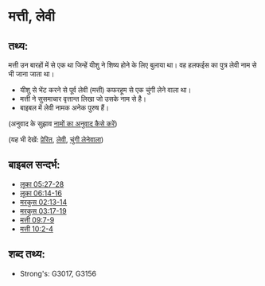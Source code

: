 # मत्ती, लेवी #

## तथ्य: ##

मत्ती उन बारहों में से एक था जिन्हें यीशु ने शिष्य होने के लिए बुलाया था। वह हलफईस का पुत्र लेवी नाम से भी जाना जाता था।

* यीशु से भेंट करने से पूर्व लेवी (मत्ती) कफरहूम से एक चुंगी लेने वाला था।
* मत्ती ने सुसमाचार वृत्तान्त लिखा जो उसके नाम से है।
* बाइबल में लेवी नामक अनेक पुरुष हैं।

(अनुवाद के सुझाव [नामों का अनुवाद कैसे करें](rc://hi/ta/man/translate/translate-names))

(यह भी देखें: [प्रेरित](../kt/apostle.md), [लेवी](../names/levite.md), [चुंगी लेनेवाला](../other/taxcollector.md))

## बाइबल सन्दर्भ: ##

* [लूका 05:27-28](rc://hi/tn/help/luk/05/27)
* [लूका 06:14-16](rc://hi/tn/help/luk/06/14)
* [मरकुस 02:13-14](rc://hi/tn/help/mrk/02/13)
* [मरकुस 03:17-19](rc://hi/tn/help/mrk/03/17)
* [मत्ती 09:7-9](rc://hi/tn/help/mat/09/07)
* [मत्ती 10:2-4](rc://hi/tn/help/mat/10/02)

## शब्द तथ्य: ##

* Strong's: G3017, G3156
